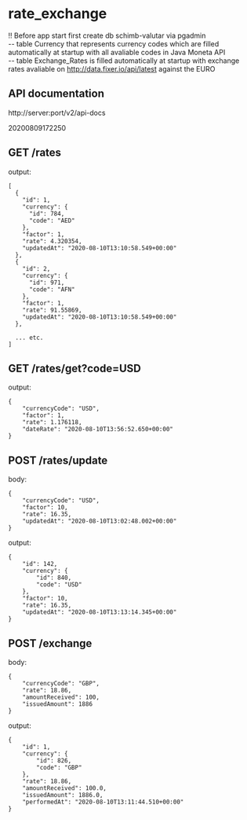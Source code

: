 # rate_exchange

!! Before app start first create db schimb-valutar via pgadmin<br />
-- table Currency that represents currency codes which are filled automatically at startup with all avaliable codes in Java Moneta API<br />
-- table Exchange_Rates is filled automatically at startup with exchange rates avaliable on http://data.fixer.io/api/latest against the EURO<br />

## API documentation
http://server:port/v2/api-docs


20200809172250
## GET /rates

output:
```
[
  {
    "id": 1,
    "currency": {
      "id": 784,
      "code": "AED"
    },
    "factor": 1,
    "rate": 4.320354,
    "updatedAt": "2020-08-10T13:10:58.549+00:00"
  },
  {
    "id": 2,
    "currency": {
      "id": 971,
      "code": "AFN"
    },
    "factor": 1,
    "rate": 91.55869,
    "updatedAt": "2020-08-10T13:10:58.549+00:00"
  },

  ... etc.
]
```


## GET /rates/get?code=USD

output:
```
{
    "currencyCode": "USD",
    "factor": 1,
    "rate": 1.176118,
    "dateRate": "2020-08-10T13:56:52.650+00:00"
}
```


## POST /rates/update

body:
```
{
    "currencyCode": "USD",
    "factor": 10,
    "rate": 16.35,
    "updatedAt": "2020-08-10T13:02:48.002+00:00"
}
```

output:
```
{
    "id": 142,
    "currency": {
        "id": 840,
        "code": "USD"
    },
    "factor": 10,
    "rate": 16.35,
    "updatedAt": "2020-08-10T13:13:14.345+00:00"
}
```


## POST /exchange

body:
```
{
    "currencyCode": "GBP",
    "rate": 18.86,
    "amountReceived": 100,
    "issuedAmount": 1886
}
```

output:
```
{
    "id": 1,
    "currency": {
        "id": 826,
        "code": "GBP"
    },
    "rate": 18.86,
    "amountReceived": 100.0,
    "issuedAmount": 1886.0,
    "performedAt": "2020-08-10T13:11:44.510+00:00"
}
```
